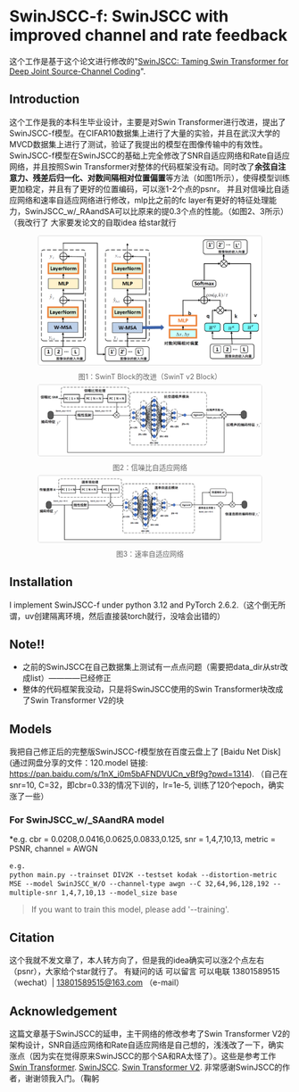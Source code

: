 # SwinJSCC-f: SwinJSCC with improved channel and rate feedback

这个工作是基于这个论文进行修改的"[SwinJSCC: Taming Swin Transformer for Deep Joint Source-Channel Coding](https://arxiv.org/abs/2308.09361)".

## Introduction

这个工作是我的本科生毕业设计，主要是对Swin Transformer进行改进，提出了SwinJSCC-f模型。在CIFAR10数据集上进行了大量的实验，并且在武汉大学的MVCD数据集上进行了测试，验证了我提出的模型在图像传输中的有效性。SwinJSCC-f模型在SwinJSCC的基础上完全修改了SNR自适应网络和Rate自适应网络，并且按照Swin Transformer对整体的代码框架没有动。同时改了**余弦自注意力、残差后归一化、对数间隔相对位置偏置**等方法（如图1所示），使得模型训练更加稳定，并且有了更好的位置编码，可以涨1-2个点的psnr。
并且对信噪比自适应网络和速率自适应网络进行修改，mlp比之前的fc layer有更好的特征处理能力，SwinJSCC_w/_RAandSA可以比原来的提0.3个点的性能。（如图2、3所示）
（我改行了 大家要发论文的自取idea 给star就行

<figure style="text-align: center; margin: 5px 0;">
  <img src="https://raw.githubusercontent.com/dccc2025/SwinJSCC-f/master/readme_imgs/1.png" 
       alt="Swin Block的改进" 
       style="width: 400px;  
              border: 1px solid #ddd;  
              border-radius: 4px;  
              display: block;  
              margin: 0 auto;"> 
  <figcaption style="font-size: 0.9em; color: #666; margin-top: 10px;">  
    图1：SwinT Block的改进（SwinT v2 Block）
  </figcaption>
</figure>


<figure style="text-align: center; margin: 5px 0;">
  <img src="https://raw.githubusercontent.com/dccc2025/SwinJSCC-f/master/readme_imgs/2.png" 
       alt=信噪比自适应网络"" 
       style="width: 400px;  
              border: 1px solid #ddd;  
              border-radius: 4px;  
              display: block;  
              margin: 0 auto;"> 
  <figcaption style="font-size: 0.9em; color: #666; margin-top: 10px;">  
    图2：信噪比自适应网络
  </figcaption>
</figure>

<figure style="text-align: center; margin: 5px 0;">
  <img src="https://raw.githubusercontent.com/dccc2025/SwinJSCC-f/master/readme_imgs/3.png" 
       alt="速率自适应网络" 
       style="width: 400px;  
              border: 1px solid #ddd;  
              border-radius: 4px;  
              display: block;  
              margin: 0 auto;"> 
  <figcaption style="font-size: 0.9em; color: #666; margin-top: 10px;">  
    图3：速率自适应网络
  </figcaption>
</figure>

## Installation
I implement SwinJSCC-f under python 3.12 and PyTorch 2.6.2.（这个倒无所谓，uv创建隔离环境，然后直接装torch就行，没啥会出错的） 

## Note!!
* 之前的SwinJSCC在自己数据集上测试有一点点问题（需要把data_dir从str改成list）————已经修正
* 整体的代码框架我没动，只是将SwinJSCC使用的Swin Transformer块改成了Swin Transformer V2的块

## Models

我把自己修正后的完整版SwinJSCC-f模型放在百度云盘上了 [Baidu Net Disk](通过网盘分享的文件：120.model
链接: https://pan.baidu.com/s/1nX_i0m5bAFNDVUCn_vBf9g?pwd=1314). （自己在snr=10, C=32，即cbr=0.33的情况下训的，lr=1e-5, 训练了120个epoch，确实涨了一些）


### For SwinJSCC_w/_SAandRA model 
*e.g. cbr = 0.0208,0.0416,0.0625,0.0833,0.125, snr = 1,4,7,10,13, metric = PSNR, channel = AWGN

```
e.g.
python main.py --trainset DIV2K --testset kodak --distortion-metric MSE --model SwinJSCC_W/O --channel-type awgn --C 32,64,96,128,192 --multiple-snr 1,4,7,10,13 --model_size base
```

>If you want to train this model, please add '--training'. 


## Citation

这个我就不发文章了，本人转方向了，但是我的idea确实可以涨2个点左右（psnr），大家给个star就行了。
有疑问的话 可以留言 可以电联 13801589515（wechat）| 13801589515@163.com （e-mail）

## Acknowledgement
这篇文章基于SwinJSCC的延申，主干网络的修改参考了Swin Transformer V2的架构设计，SNR自适应网络和Rate自适应网络是自己想的，浅浅改了一下，确实涨点（因为实在觉得原来SwinJSCC的那个SA和RA太怪了）。这些是参考工作 [Swin Transformer](https://github.com/microsoft/Swin-Transformer). [SwinJSCC](https://github.com/semcomm/swinjscc). [Swin Transformer V2](https://github.com/ChristophReich1996/Swin-Transformer-V2/).
非常感谢SwinJSCC的作者，谢谢领我入门。（鞠躬


